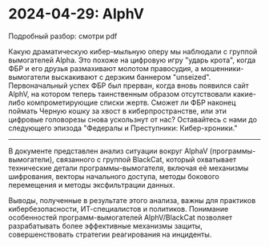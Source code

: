 # 2024-04-29: AlphV

Подробный разбор: смотри pdf

Какую драматическую кибер-мыльную оперу мы наблюдали с группой вымогателей Alpha. Это похоже на цифровую игру "ударь крота", когда ФБР и его друзья размахивают молотом правосудия, а мошенники-вымогатели выскакивают с дерзким баннером "unseized". Первоначальный успех ФБР был прерван, когда вновь появился сайт AlphV, на котором теперь таинственным образом отсутствовали какие-либо компрометирующие списки жертв. Сможет ли ФБР наконец поймать Черную кошку за хвост в киберпространстве, или эти цифровые головорезы снова ускользнут от нас? Оставайтесь с нами до следующего эпизода "Федералы и Преступники: Кибер-хроники."

-------

В документе представлен анализ ситуации вокруг AlphaV (программы-вымогатели), связанного с группой BlackCat, который охватывает технические детали программы-вымогателя, включая её механизмы шифрования, векторы начального доступа, методы бокового перемещения и методы эксфильтрации данных. 

Выводы, полученные в результате этого анализа, важны для практиков кибербезопасности, ИТ-специалистов и политиков. Понимание особенностей программ-вымогателей AlphV/BlackCat позволяет разрабатывать более эффективные механизмы защиты, совершенствовать стратегии реагирования на инциденты.

